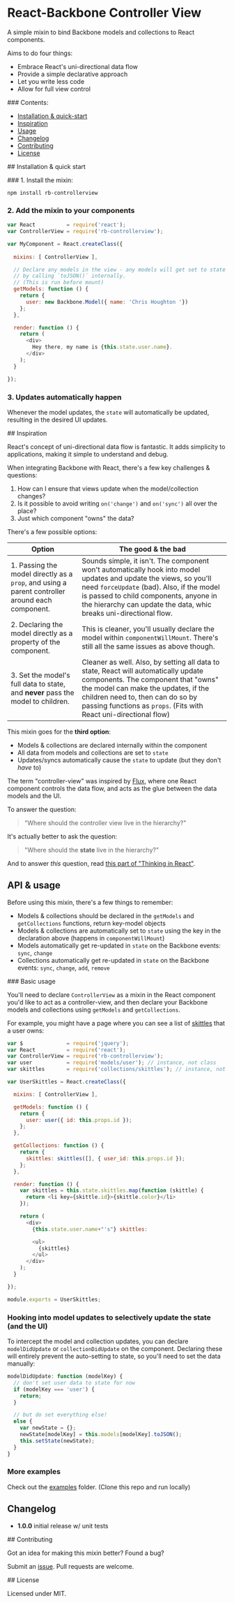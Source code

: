 # React-Backbone Controller View

A simple mixin to bind Backbone models and collections to React components. 

Aims to do four things:

* Embrace React's uni-directional data flow
* Provide a simple declarative approach
* Let you write less code
* Allow for full view control

### Contents:

* [Installation & quick-start](#installation--quick-start)
* [Inspiration](#inspiration)
* [Usage](#api--usage)
* [Changelog](#changelog)
* [Contributing](#contributing)
* [License](#license)


## Installation & quick start

### 1. Install the mixin:

```
npm install rb-controllerview
```

### 2. Add the mixin to your components

```js
var React          = require('react');
var ControllerView = require('rb-controllerview');

var MyComponent = React.createClass({
  
  mixins: [ ControllerView ],

  // Declare any models in the view - any models will get set to state
  // by calling `toJSON()` internally.
  // (This is run before mount)
  getModels: function () {
    return {
      user: new Backbone.Model({ name: 'Chris Houghton '})
    };
  },

  render: function () {
    return (
      <div>
        Hey there, my name is {this.state.user.name}.
      </div>
    );
  }

});
```

### 3. Updates automatically happen

Whenever the model updates, the `state` will automatically be updated, resulting
in the desired UI updates.





## Inspiration 

React's concept of uni-directional data flow is fantastic. It adds simplicity to applications, 
making it simple to understand and debug.

When integrating Backbone with React, there's a few key challenges & questions:

1. How can I ensure that views update when the model/collection changes?
2. Is it possible to avoid writing `on('change')` and `on('sync')` all over the place?
3. Just which component "owns" the data?

There's a few possible options:

|                                              Option                                             |                                                                                                                               The good & the bad                                                                                                                              |
| ----------------------------------------------------------------------------------------------- | ----------------------------------------------------------------------------------------------------------------------------------------------------------------------------------------------------------------------------------------------------------------------------- |
| 1. Passing the model directly as a `prop`, and using a parent controller around each component. | Sounds simple, it isn't. The component won't automatically hook into model updates and update the views, so you'll need `forceUpdate` (bad). Also, if the model is passed to child components, anyone in the hierarchy can update the data, whic breaks uni-directional flow. |
| 2. Declaring the model directly as a property of the component.                                 | This is cleaner, you'll usually declare the model within `componentWillMount`. There's still all the same issues as above though.                                                                                                                                             |
| 3. Set the model's full data to state, and __never__ pass the model to children.                | Cleaner as well. Also, by setting all data to state, React will automatically update components. The component that "owns" the model can make the updates, if the children need to, then can do so by passing functions as `props`. (Fits with React uni-directional flow)    |

This mixin goes for the __third option__:

* Models & collections are declared internally within the component
* All data from models and collections are set to `state`
* Updates/syncs automatically cause the `state` to update (but they don't _have_ to)

The term "controller-view" was inspired by [Flux](https://facebook.github.io/flux/docs/overview.html), where one React component
controls the data flow, and acts as the glue between the data models and the UI.

To answer the question:

> "Where should the controller view live in the hierarchy?" 

It's actually better to ask the question:

> "Where should the __state__ live in the hierarchy?"

And to answer _this_ question, read [this part of "Thinking in React"](https://facebook.github.io/react/docs/thinking-in-react.html#step-4-identify-where-your-state-should-live).


## API & usage

Before using this mixin, there's a few things to remember:

* Models & collections should be declared in the `getModels` and `getCollections` functions, return key-model objects
* Models & collections are automatically set to `state` using the key in the declaration above (happens in `componentWillMount`)
* Models automatically get re-updated in `state` on the Backbone events: `sync`, `change`
* Collections automatically get re-updated in `state` on the Backbone events: `sync`, `change`, `add`, `remove`


### Basic usage

You'll need to declare `ControllerView` as a mixin in the React component you'd like to act as a 
controller-view, and then declare your Backbone models and collections using `getModels` and `getCollections`.

For example, you might have a page where you can see a list of [skittles](https://www.google.co.uk/search?q=skittles&es_sm=119&source=lnms&tbm=isch&sa=X&ved=0CAcQ_AUoAWoVChMI-PDx0_T7yAIVhG4UCh1iawus&biw=1280&bih=701) that a user owns:

```js
var $              = require('jquery');
var React          = require('react');
var ControllerView = require('rb-controllerview');
var user           = require('models/user'); // instance, not class
var skittles       = require('collections/skittles'); // instance, not class

var UserSkittles = React.createClass({  

  mixins: [ ControllerView ],

  getModels: function () {
    return {
      user: user({ id: this.props.id });
    };
  },

  getCollections: function () {
    return {
      skittles: skittles([], { user_id: this.props.id });
    };
  },

  render: function () {
    var skittles = this.state.skittles.map(function (skittle) {
      return <li key={skittle.id}>{skittle.color}</li>
    });

    return (
      <div>
        {this.state.user.name+"'s"} skittles:

        <ul>
          {skittles}
        </ul>
      </div>
    );
  }

});

module.exports = UserSkittles;
```

### Hooking into model updates to selectively update the state (and the UI)

To intercept the model and collection updates, you can declare `modelDidUpdate` or `collectionDidUpdate`
on the component. Declaring these will entirely prevent the auto-setting to state, so you'll need 
to set the data manually:

```js
modelDidUpdate: function (modelKey) {
  // don't set user data to state for now
  if (modelKey === 'user') {
    return;
  }

  // but do set everything else!
  else {
    var newState = {};
    newState[modelKey] = this.models[modelKey].toJSON();
    this.setState(newState);
  }
}
```

### More examples

Check out the [examples](./examples) folder. (Clone this repo and run locally)


## Changelog

* __1.0.0__ initial release w/ unit tests


## Contributing

Got an idea for making this mixin better? Found a bug? 

Submit an [issue](./issues). Pull requests are welcome.


## License

Licensed under MIT.
